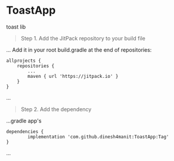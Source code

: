 # ToastApp
toast lib

>Step 1. Add the JitPack repository to your build file

... Add it in your root build.gradle at the end of repositories:

	allprojects {
		repositories {
			...
			maven { url 'https://jitpack.io' }
		}
	}
  
  ...


>Step 2. Add the dependency

...gradle app's

	dependencies {
	        implementation 'com.github.dinesh4manit:ToastApp:Tag'
	}
  ...
